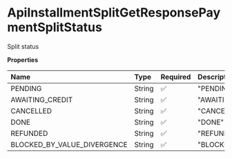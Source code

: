 # ApiInstallmentSplitGetResponsePaymentSplitStatus

Split status

**Properties**

| Name                        | Type   | Required | Description                   |
| :-------------------------- | :----- | :------- | :---------------------------- |
| PENDING                     | String | ✅       | "PENDING"                     |
| AWAITING_CREDIT             | String | ✅       | "AWAITING_CREDIT"             |
| CANCELLED                   | String | ✅       | "CANCELLED"                   |
| DONE                        | String | ✅       | "DONE"                        |
| REFUNDED                    | String | ✅       | "REFUNDED"                    |
| BLOCKED_BY_VALUE_DIVERGENCE | String | ✅       | "BLOCKED_BY_VALUE_DIVERGENCE" |

<!-- This file was generated by liblab | https://liblab.com/ -->
